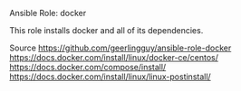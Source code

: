 Ansible Role: docker

This role installs docker and all of its dependencies.

Source
https://github.com/geerlingguy/ansible-role-docker
https://docs.docker.com/install/linux/docker-ce/centos/
https://docs.docker.com/compose/install/
https://docs.docker.com/install/linux/linux-postinstall/
